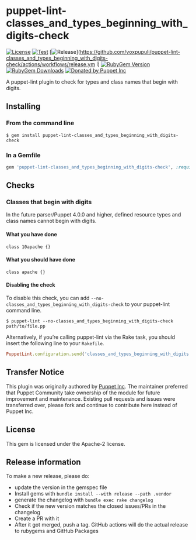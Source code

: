 puppet-lint-classes_and_types_beginning_with_digits-check
===============================

[![License](https://img.shields.io/github/license/voxpupuli/puppet-lint-classes_and_types_beginning_with_digits-check.svg)](https://github.com/voxpupuli/puppet-lint-classes_and_types_beginning_with_digits-check/blob/master/LICENSE)
[![Test](https://github.com/voxpupuli/puppet-lint-classes_and_types_beginning_with_digits-check/actions/workflows/test.yml/badge.svg)](https://github.com/voxpupuli/puppet-lint-classes_and_types_beginning_with_digits-check/actions/workflows/test.yml)
[![Release](https://github.com/voxpupuli/puppet-lint-classes_and_types_beginning_with_digits-check/actions/workflows/release.yml/badge.svg)](https://github.com/voxpupuli/puppet-lint-classes_and_types_beginning_with_digits-check/actions/workflows/release.ym
l)
[![RubyGem Version](https://img.shields.io/gem/v/puppet-lint-classes_and_types_beginning_with_digits-check.svg)](https://rubygems.org/gems/puppet-lint-classes_and_types_beginning_with_digits-check)
[![RubyGem Downloads](https://img.shields.io/gem/dt/puppet-lint-classes_and_types_beginning_with_digits-check.svg)](https://rubygems.org/gems/puppet-lint-classes_and_types_beginning_with_digits-check)
[![Donated by Puppet Inc](https://img.shields.io/badge/donated%20by-Puppet%20Inc-fb7047.svg)](#transfer-notice)

A puppet-lint plugin to check for types and class names that begin with digits.

## Installing

### From the command line

```shell
$ gem install puppet-lint-classes_and_types_beginning_with_digits-check
```

### In a Gemfile

```ruby
gem 'puppet-lint-classes_and_types_beginning_with_digits-check', :require => false
```

## Checks

### Classes that begin with digits

In the future parser/Puppet 4.0.0 and higher, defined resource types and class
names cannot begin with digits.

#### What you have done

```puppet
class 10apache {}
```

#### What you should have done

```puppet
class apache {}
```


#### Disabling the check

To disable this check, you can add `--no-classes_and_types_beginning_with_digits-check` to your puppet-lint command line.

```shell
$ puppet-lint --no-classes_and_types_beginning_with_digits-check path/to/file.pp
```

Alternatively, if you’re calling puppet-lint via the Rake task, you should insert the following line to your `Rakefile`.

```ruby
PuppetLint.configuration.send('classes_and_types_beginning_with_digits')
```

## Transfer Notice

This plugin was originally authored by [Puppet Inc](http://puppet.com).
The maintainer preferred that Puppet Community take ownership of the module for future improvement and maintenance.
Existing pull requests and issues were transferred over, please fork and continue to contribute here instead of Puppet Inc.

## License

This gem is licensed under the Apache-2 license.

## Release information

To make a new release, please do:
* update the version in the gemspec file
* Install gems with `bundle install --with release --path .vendor`
* generate the changelog with `bundle exec rake changelog`
* Check if the new version matches the closed issues/PRs in the changelog
* Create a PR with it
* After it got merged, push a tag. GitHub actions will do the actual release to rubygems and GitHub Packages
